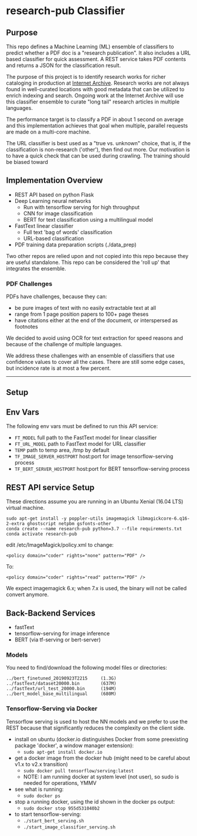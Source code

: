 # research-pub Classifier

## Purpose
This repo defines a Machine Learning (ML) ensemble of classifiers to predict whether a PDF doc is a 
"research publication". It also includes a URL based classifier for quick assessment. A REST service
takes PDF contents and returns a JSON for the classification result. 

The purpose of this project is to identify research works for richer cataloging in production 
at [Internet Archive](https://archive.org). Research 
works are not always found in well-curated locations with good metadata that can be utilized 
to enrich indexing and search. Ongoing work at the Internet Archive will use this classifier ensemble
to curate "long tail" research articles in multiple languages. 

The performance target is to classify a PDF in about 1 second on average and this 
implementation achieves that goal when multiple, parallel requests are made on a 
multi-core machine. 

The URL classifier is best used as a "true vs. unknown" choice, that is, if the classification is 
non-research ('other'), then find out more. Our motivation is to have a quick check that can be used
during crawling. The training should be biased toward 

## Implementation Overview

* REST API based on python Flask
* Deep Learning neural networks 
  * Run with tensorflow serving for high throughput
  * CNN for image classification
  * BERT for text classification using a multilingual model
* FastText linear classifier
  * Full text 'bag of words' classification
  * URL-based classification
* PDF training data preparation scripts (./data_prep)

Two other repos are relied upon and not copied into this repo because they are useful standalone. This repo 
can be considered the 'roll up' that integrates the ensemble.  

### PDF Challenges

PDFs have challenges, because they can: 
* be pure images of text with no easily extractable text at all 
* range from 1 page position papers to 100+ page theses
* have citations either at the end of the document, or interspersed as footnotes 

We decided to avoid using OCR for text extraction for speed reasons and because of the challenge of multiple languages.  

We address these challenges with an ensemble of classifiers that use confidence values
to cover all the cases. There are still some edge cases, but incidence rate is at most a few percent.

---

## Setup 

## Env Vars

The following env vars must be defined to run this API service:

- `FT_MODEL` full path to the FastText model for linear classifier
- `FT_URL_MODEL` path to FastText model for URL classifier
- `TEMP` path to temp area, /tmp by default
- `TF_IMAGE_SERVER_HOSTPORT` host:port for image tensorflow-serving process
- `TF_BERT_SERVER_HOSTPORT` host:port for BERT tensorflow-serving process

## REST API service Setup


These directions assume you are running in an Ubuntu Xenial (16.04 LTS) virtual machine.

```
sudo apt-get install -y poppler-utils imagemagick libmagickcore-6.q16-2-extra ghostscript netpbm gsfonts-other
conda create --name research-pub python=3.7 --file requirements.txt
conda activate research-pub
```
edit /etc/ImageMagick/policy.xml to change: 
```
<policy domain="coder" rights="none" pattern="PDF" />
```
To: 
```
<policy domain="coder" rights="read" pattern="PDF" />
```

We expect imagemagick 6.x; when 7.x is used, the binary will not be called convert anymore.

## Back-Backend Services

- fastText
- tensorflow-serving for image inference
- BERT (via tf-serving or bert-server)

### Models

You need to find/download the following model files or directories:

    ../bert_finetuned_20190923T2215     (1.3G)
    ../fastText/dataset20000.bin        (637M)
    ../fastText/url_test_20000.bin      (194M)
    ../bert_model_base_multilingual     (680M)



### Tensorflow-Serving via Docker

Tensorflow serving is used to host the NN models and we prefer to use the REST because that significantly 
reduces the complexity on the client side.  

- install on ubuntu (docker.io distinguishes Docker from some preexisting package 'docker', a window manager extension):
  - `sudo apt-get install docker.io`
- get a docker image from the docker hub  (might need to be careful about v1.x to v2.x transition)
  - `sudo docker pull tensorflow/serving:latest`
  - NOTE: I am running docker at system level (not user), so sudo is needed for operations, YMMV
- see what is running:
  - `sudo docker ps`
- stop a running docker, using the id shown in the docker ps output:
  - `sudo docker stop 955d531040b2`
- to start tensorflow-serving:
  - `./start_bert_serving.sh`
  - `./start_image_classifier_serving.sh`
